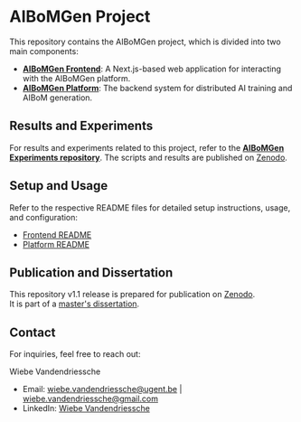 # AIBoMGen Project

This repository contains the AIBoMGen project, which is divided into two main components:

- **[AIBoMGen Frontend](./aibomgen-frontend/README.md)**: A Next.js-based web application for interacting with the AIBoMGen platform.
- **[AIBoMGen Platform](./aibomgen-platform/README.md)**: The backend system for distributed AI training and AIBoM generation.

## Results and Experiments

For results and experiments related to this project, refer to the **[AIBoMGen Experiments repository](https://github.com/wiebe-vandendriessche/AIBoMGen-experiments)**.
The scripts and results are published on [Zenodo](https://zenodo.org/records/15505280).

## Setup and Usage

Refer to the respective README files for detailed setup instructions, usage, and configuration:
- [Frontend README](./aibomgen-frontend/README.md)
- [Platform README](./aibomgen-platform/README.md)

## Publication and Dissertation

This repository v1.1 release is prepared for publication on [Zenodo](https://zenodo.org/records/15536533).  
It is part of a [master's dissertation]().

## Contact

For inquiries, feel free to reach out:

Wiebe Vandendriessche  
- Email: wiebe.vandendriessche@ugent.be | wiebe.vandendriessche@gmail.com  
- LinkedIn: [Wiebe Vandendriessche](https://www.linkedin.com/in/wiebe-vandendriessche/?locale=en_US)
